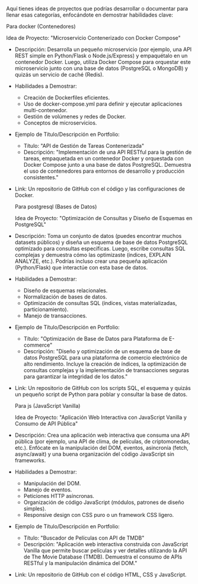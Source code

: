 Aquí tienes ideas de proyectos que podrías desarrollar o documentar para llenar esas categorías, enfocándote en demostrar habilidades clave:

  Para docker (Contenedores)

  Idea de Proyecto: "Microservicio Contenerizado con Docker Compose"

* Descripción: Desarrolla un pequeño microservicio (por ejemplo, una API REST simple en Python/Flask o Node.js/Express) y empaquétalo en un contenedor Docker. Luego, utiliza Docker
  Compose para orquestar este microservicio junto con una base de datos (PostgreSQL o MongoDB) y quizás un servicio de caché (Redis).
* Habilidades a Demostrar:
  * Creación de Dockerfiles eficientes.
  * Uso de docker-compose.yml para definir y ejecutar aplicaciones multi-contenedor.
  * Gestión de volúmenes y redes de Docker.
  * Conceptos de microservicios.
* Ejemplo de Título/Descripción en Portfolio:
  * Título: "API de Gestión de Tareas Contenerizada"
  * Descripción: "Implementación de una API RESTful para la gestión de tareas, empaquetada en un contenedor Docker y orquestada con Docker Compose junto a una base de datos
    PostgreSQL. Demuestra el uso de contenedores para entornos de desarrollo y producción consistentes."
* Link: Un repositorio de GitHub con el código y las configuraciones de Docker.

  Para postgresql (Bases de Datos)

  Idea de Proyecto: "Optimización de Consultas y Diseño de Esquemas en PostgreSQL"

* Descripción: Toma un conjunto de datos (puedes encontrar muchos datasets públicos) y diseña un esquema de base de datos PostgreSQL optimizado para consultas específicas. Luego,
  escribe consultas SQL complejas y demuestra cómo las optimizaste (índices, EXPLAIN ANALYZE, etc.). Podrías incluso crear una pequeña aplicación (Python/Flask) que interactúe con
  esta base de datos.
* Habilidades a Demostrar:
  * Diseño de esquemas relacionales.
  * Normalización de bases de datos.
  * Optimización de consultas SQL (índices, vistas materializadas, particionamiento).
  * Manejo de transacciones.
* Ejemplo de Título/Descripción en Portfolio:
  * Título: "Optimización de Base de Datos para Plataforma de E-commerce"
  * Descripción: "Diseño y optimización de un esquema de base de datos PostgreSQL para una plataforma de comercio electrónico de alto rendimiento. Incluye la creación de índices,
    la optimización de consultas complejas y la implementación de transacciones seguras para garantizar la integridad de los datos."
* Link: Un repositorio de GitHub con los scripts SQL, el esquema y quizás un pequeño script de Python para poblar y consultar la base de datos.

  Para js (JavaScript Vanilla)

  Idea de Proyecto: "Aplicación Web Interactiva con JavaScript Vanilla y Consumo de API Pública"

* Descripción: Crea una aplicación web interactiva que consuma una API pública (por ejemplo, una API de clima, de películas, de criptomonedas, etc.). Enfócate en la manipulación
  del DOM, eventos, asincronía (fetch, async/await) y una buena organización del código JavaScript sin frameworks.
* Habilidades a Demostrar:
  * Manipulación del DOM.
  * Manejo de eventos.
  * Peticiones HTTP asíncronas.
  * Organización de código JavaScript (módulos, patrones de diseño simples).
  * Responsive design con CSS puro o un framework CSS ligero.
* Ejemplo de Título/Descripción en Portfolio:
  * Título: "Buscador de Películas con API de TMDB"
  * Descripción: "Aplicación web interactiva construida con JavaScript Vanilla que permite buscar películas y ver detalles utilizando la API de The Movie Database (TMDB).
    Demuestra el consumo de APIs RESTful y la manipulación dinámica del DOM."
* Link: Un repositorio de GitHub con el código HTML, CSS y JavaScript.
